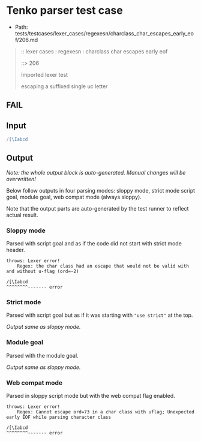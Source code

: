 # Tenko parser test case

- Path: tests/testcases/lexer_cases/regexesn/charclass_char_escapes_early_eof/206.md

> :: lexer cases : regexesn : charclass char escapes early eof
>
> ::> 206
>
> Imported lexer test
>
> escaping a suffixed single uc letter

## FAIL

## Input

`````js
/[\Iabcd
`````

## Output

_Note: the whole output block is auto-generated. Manual changes will be overwritten!_

Below follow outputs in four parsing modes: sloppy mode, strict mode script goal, module goal, web compat mode (always sloppy).

Note that the output parts are auto-generated by the test runner to reflect actual result.

### Sloppy mode

Parsed with script goal and as if the code did not start with strict mode header.

`````
throws: Lexer error!
    Regex: the char class had an escape that would not be valid with and without u-flag (ord=-2)

/[\Iabcd
^^^^^^^^------- error
`````

### Strict mode

Parsed with script goal but as if it was starting with `"use strict"` at the top.

_Output same as sloppy mode._

### Module goal

Parsed with the module goal.

_Output same as sloppy mode._

### Web compat mode

Parsed in sloppy script mode but with the web compat flag enabled.

`````
throws: Lexer error!
    Regex: Cannot escape ord=73 in a char class with uflag; Unexpected early EOF while parsing character class

/[\Iabcd
^^^^^^^^------- error
`````

